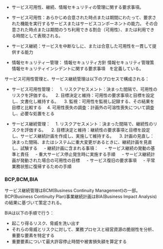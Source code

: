 - サービス可用性、継続、情報セキュリティの管理に関する要求事項。
  
- サービス可用性：あらかじめ合意された時点または期間にわたって、要求された機能を実行するサービスまたはサービスコンポーネントの能力。
   その合意された時点または期間のうち利用できる割合（可用性）、または利用できる時間として表現される。
  
- サービス継続：サービスを中断なしに、または合意した可用性を一貫して提供する能力
  
- 情報セキュリティー管理：
  情報セキュリティ方針
  情報セキュリティ管理策
  情報セキュリティインシデントに関する要求事項　を定義している。

サービス可用性管理と、サービス継続管理は以下のプロセスで構成される：
- サービス可用性管理：
  　1. リスクアセスメント：決まった間隔で、可用性のリスクを評価する。
  　2. 目標決定と維持：可用性の要求事項と目標を設定し、文書化し維持する。
  　3. 監視：可用性を監視し記録する、その結果を目標と比較する
  　4. 可用性喪失の調査：計画外の可溶性喪失について調査し、必要な処置をとる

- サービス継続管理：
　1.  リスクアセスメント：決まった間隔で、継続性のリスクを評価する。
　2. 目標決定と維持：継続性の要求事項と目標を設定し、サービス継続計画を作成し、実施して維持する。
　3. 計画の見直し：決まった間隔、またはシステムに重大変更があるときに、継続計画を見直し、試験する
　 - 継続計画に含まれる事項：
　   - サービス継続の発動の基準と責任
　   - 重大サービス停止発生時に実施する手順
　   - サービス継続計画が発動された場合の可用性の目標
　   - サービス復旧の要求事項
　   - 平常業務状態に復帰するための手順

### BCP,BCM,BIA
サービス継続管理はBCM(Business Continuity Management)の一部。
BCP(Business Continuity Plan)事業継続計画はBIA(Business Impact Analysis)の結果に基づいて策定される。

BIAは以下の手順で行う：
- 起こり得るリスク、脅威を洗い出す
- それらの脅威とリスクに対して、業務プロセスと経営資源の脆弱性を分析、重要な要素を特定する
- 重要要素について最大許容停止時間や被害損失額を算定する